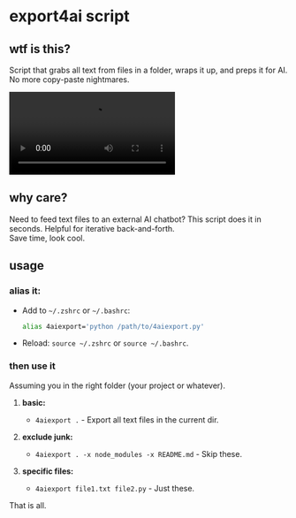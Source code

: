 # export4ai script

## wtf is this?

Script that grabs all text from files in a folder, wraps it up, and preps it for AI. No more copy-paste nightmares.

<video controls src="export4ai_demo.mp4" title="Title"></video>

## why care?

Need to feed text files to an external AI chatbot? This script does it in seconds. Helpful for iterative back-and-forth.  
Save time, look cool.

## usage

### **alias it:**
   - Add to `~/.zshrc` or `~/.bashrc`:
     ```bash
     alias 4aiexport='python /path/to/4aiexport.py'
     ```
   - Reload: `source ~/.zshrc` or `source ~/.bashrc`.

### **then use it**

Assuming you in the right folder (your project or whatever).

1. **basic:**
   - `4aiexport .` - Export all text files in the current dir.

2. **exclude junk:**
   - `4aiexport . -x node_modules -x README.md` - Skip these.

3. **specific files:**
   - `4aiexport file1.txt file2.py` - Just these.

That is all.
